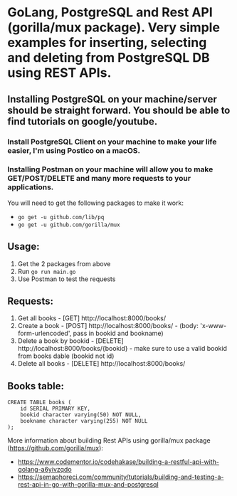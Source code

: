 # GoLang, PostgreSQL and Rest API (gorilla/mux package). Very simple examples for inserting, selecting and deleting from PostgreSQL DB using REST APIs.

## Installing PostgreSQL on your machine/server should be straight forward. You should be able to find tutorials on google/youtube. 

### Install PostgreSQL Client on your machine to make your life easier, I'm using Postico on a macOS.
### Installing Postman on your machine will allow you to make GET/POST/DELETE and many more requests to your applications.

You will need to get the following packages to make it work:
* `go get -u github.com/lib/pq`
* `go get -u github.com/gorilla/mux`

## Usage:
1. Get the 2 packages from above
2. Run `go run main.go`
3. Use Postman to test the requests

## Requests:
1. Get all books - [GET] http://localhost:8000/books/
2. Create a book - [POST] http://localhost:8000/books/ - (body: 'x-www-form-urlencoded', pass in bookid and bookname)
3. Delete a book by bookid - [DELETE] http://localhost:8000/books/{bookid} - make sure to use a valid bookid from books dable (bookid not id)
4. Delete all books - [DELETE] http://localhost:8000/books/

## Books table:
```
CREATE TABLE books (
    id SERIAL PRIMARY KEY,
    bookid character varying(50) NOT NULL,
    bookname character varying(255) NOT NULL
);
```

More information about building Rest APIs using gorilla/mux package (https://github.com/gorilla/mux):
* https://www.codementor.io/codehakase/building-a-restful-api-with-golang-a6yivzqdo
* https://semaphoreci.com/community/tutorials/building-and-testing-a-rest-api-in-go-with-gorilla-mux-and-postgresql